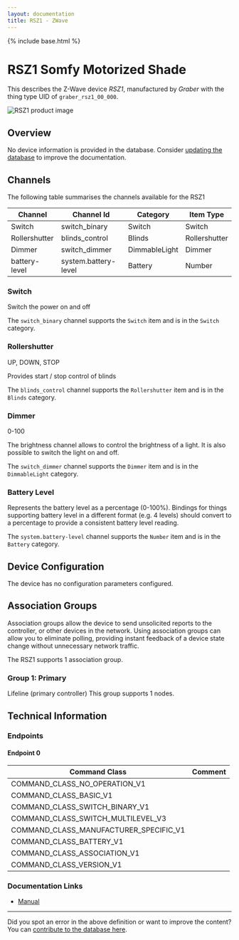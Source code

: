 ```yaml
---
layout: documentation
title: RSZ1 - ZWave
---
```


{% include base.html %}

# RSZ1 Somfy Motorized Shade
This describes the Z-Wave device *RSZ1*, manufactured by *Graber* with the thing type UID of ```graber_rsz1_00_000```.

![RSZ1 product image](https://www.cd-jackson.com/zwave_device_uploads/585/585_default.png)


## Overview

No device information is provided in the database. Consider [updating the database](http://www.cd-jackson.com/index.php/zwave/zwave-device-database/zwave-device-list/devicesummary/585) to improve the documentation.

## Channels

The following table summarises the channels available for the RSZ1

| Channel | Channel Id | Category | Item Type |
|---------|------------|----------|-----------|
| Switch | switch_binary | Switch | Switch | 
| Rollershutter | blinds_control | Blinds | Rollershutter | 
| Dimmer | switch_dimmer | DimmableLight | Dimmer | 
| battery-level | system.battery-level | Battery | Number |

### Switch

Switch the power on and off

The ```switch_binary``` channel supports the ```Switch``` item and is in the ```Switch``` category.

### Rollershutter

UP, DOWN, STOP

Provides start / stop control of blinds
        

The ```blinds_control``` channel supports the ```Rollershutter``` item and is in the ```Blinds``` category.

### Dimmer

0-100

The brightness channel allows to control the brightness of a light.
            It is also possible to switch the light on and off.
        

The ```switch_dimmer``` channel supports the ```Dimmer``` item and is in the ```DimmableLight``` category.

### Battery Level

Represents the battery level as a percentage (0-100%). Bindings for things supporting battery level in a different format (e.g. 4 levels) should convert to a percentage to provide a consistent battery level reading.

The ```system.battery-level``` channel supports the ```Number``` item and is in the ```Battery``` category.



## Device Configuration

The device has no configuration parameters configured.

## Association Groups

Association groups allow the device to send unsolicited reports to the controller, or other devices in the network. Using association groups can allow you to eliminate polling, providing instant feedback of a device state change without unnecessary network traffic.

The RSZ1 supports 1 association group.

### Group 1: Primary

Lifeline (primary controller)
This group supports 1 nodes.

## Technical Information

### Endpoints

#### Endpoint 0

| Command Class | Comment |
|---------------|---------|
| COMMAND_CLASS_NO_OPERATION_V1| |
| COMMAND_CLASS_BASIC_V1| |
| COMMAND_CLASS_SWITCH_BINARY_V1| |
| COMMAND_CLASS_SWITCH_MULTILEVEL_V3| |
| COMMAND_CLASS_MANUFACTURER_SPECIFIC_V1| |
| COMMAND_CLASS_BATTERY_V1| |
| COMMAND_CLASS_ASSOCIATION_V1| |
| COMMAND_CLASS_VERSION_V1| |

### Documentation Links

* [Manual](https://www.cd-jackson.com/zwave_device_uploads/585/Bali-Graber-Virtual-Cord-Owner-s-Manual.pdf)

---

Did you spot an error in the above definition or want to improve the content?
You can [contribute to the database here](http://www.cd-jackson.com/index.php/zwave/zwave-device-database/zwave-device-list/devicesummary/585).
